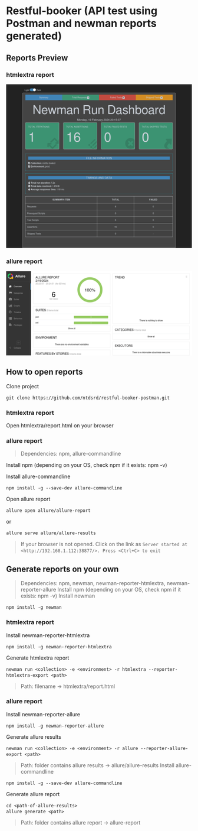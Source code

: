 # Restful-booker (API test using Postman and newman reports generated)
## Reports Preview
### htmlextra report
![htmlextra](https://github.com/ntdsrd/restful-booker-postman/blob/master/preview/htmlextra.png)
### allure report
![allure](https://github.com/ntdsrd/restful-booker-postman/blob/master/preview/allure.png)
## How to open reports
Clone project
```
git clone https://github.com/ntdsrd/restful-booker-postman.git
```
### htmlextra report
Open htmlextra/report.html on your browser
### allure report
> Dependencies: npm, allure-commandline

Install npm (depending on your OS, check npm if it exists: npm -v)

Install allure-commandline
```
npm install -g --save-dev allure-commandline
```
Open allure report
```
allure open allure/allure-report
```
or
```
allure serve allure/allure-results
```
> If your browser is not opened. Click on the link as `Server started at <http://192.168.1.112:38877/>. Press <Ctrl+C> to exit`
## Generate reports on your own
> Dependencies: npm, newman, newman-reporter-htmlextra, newman-reporter-allure
Install npm (depending on your OS, check npm if it exists: npm -v)
Install newman
```
npm install -g newman
```
### htmlextra report
Install newman-reporter-htmlextra
```
npm install -g newman-reporter-htmlextra
```
Generate htmlextra report
```
newman run <collection> -e <environment> -r htmlextra --reporter-htmlextra-export <path>
```
> Path: filename -> htmlextra/report.html
### allure report
Install newman-reporter-allure
```
npm install -g newman-reporter-allure
```
Generate allure results
```
newman run <collection> -e <environment> -r allure --reporter-allure-export <path>
```
> Path: folder contains allure results -> allure/allure-results
Install allure-commandline
```
npm install -g --save-dev allure-commandline
```
Generate allure report
```
cd <path-of-allure-results>
allure generate <path>
```
> Path: folder contains allure report -> allure-report
